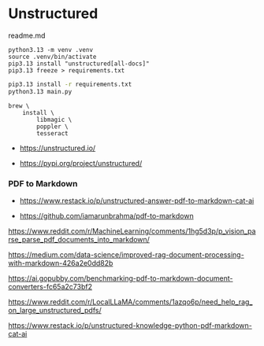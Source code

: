 # Unstructured

readme.md

```shell
python3.13 -m venv .venv
source .venv/bin/activate
pip3.13 install "unstructured[all-docs]"
pip3.13 freeze > requirements.txt
```

```bash
pip3.13 install -r requirements.txt
python3.13 main.py
```

```shell
brew \
    install \
        libmagic \
        poppler \
        tesseract
```

*   https://unstructured.io/

*   https://pypi.org/project/unstructured/

### PDF to Markdown

*   https://www.restack.io/p/unstructured-answer-pdf-to-markdown-cat-ai

*   https://github.com/iamarunbrahma/pdf-to-markdown

https://www.reddit.com/r/MachineLearning/comments/1hg5d3p/p_vision_parse_parse_pdf_documents_into_markdown/

https://medium.com/data-science/improved-rag-document-processing-with-markdown-426a2e0dd82b

https://ai.gopubby.com/benchmarking-pdf-to-markdown-document-converters-fc65a2c73bf2

https://www.reddit.com/r/LocalLLaMA/comments/1azqo6p/need_help_rag_on_large_unstructured_pdfs/

https://www.restack.io/p/unstructured-knowledge-python-pdf-markdown-cat-ai


